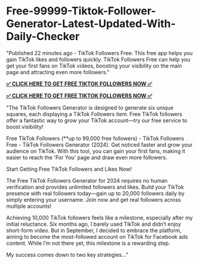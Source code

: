 # Free-99999-Tiktok-Follower-Generator-Latest-Updated-With-Daily-Checker

"Published 22 minutes ago - TikTok Followers Free: This free app helps you gain TikTok likes and followers quickly. TikTok Followers Free can help you get your first fans on TikTok videos, boosting your visibility on the main page and attracting even more followers."

**[✅ CLICK HERE TO GET FREE TIKTOK FOLLOWERS NOW ✅](https://tinyurl.com/freetiktok2024)**

**[✅ CLICK HERE TO GET FREE TIKTOK FOLLOWERS NOW ✅](https://tinyurl.com/freetiktok2024)**

"The TikTok Followers Generator is designed to generate six unique squares, each displaying a TikTok Followers item. Free TikTok followers offer a fantastic way to grow your TikTok account—try our free service to boost visibility!

Free TikTok Followers (**up to 99,000 free followers) - TikTok Followers Free - TikTok Followers Generator (2024). Get noticed faster and grow your audience on TikTok. With this tool, you can gain your first fans, making it easier to reach the 'For You' page and draw even more followers.

Start Getting Free TikTok Followers and Likes Now!

The Free TikTok Followers Generator for 2024 requires no human verification and provides unlimited followers and likes. Build your TikTok presence with real followers today—gain up to 20,000 followers daily by simply entering your username. Join now and get real followers across multiple accounts!

Achieving 10,000 TikTok followers feels like a milestone, especially after my initial reluctance. Six months ago, I barely used TikTok and didn’t enjoy short-form video. But in September, I decided to embrace the platform, aiming to become the most-followed account on TikTok for Facebook ads content. While I’m not there yet, this milestone is a rewarding step.

My success comes down to two key strategies…"
